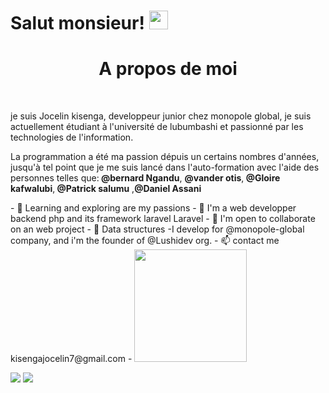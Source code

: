 # Salut monsieur! <img src="https://raw.githubusercontent.com/MartinHeinz/MartinHeinz/master/wave.gif" width="30px">
<h1 align="center"> A propos de moi </h1><br>
  <p>je suis Jocelin kisenga, developpeur junior chez monopole global, je suis actuellement étudiant  à l'université de lubumbashi et passionné par les technologies de l'information.</p> <p>La programmation a été ma passion dépuis un certains nombres d'années, jusqu'à tel point que je me suis lancé dans l'auto-formation avec l'aide des personnes telles que:<strong> @bernard Ngandu</strong>, <strong>@vander otis</strong>,<strong> @Gloire kafwalubi</strong>,<strong> @Patrick salumu</strong> ,<strong>@Daniel Assani</strong></p>
- 👀 Learning and exploring are my passions
- 🌱 I'm a web developper backend php and its framework laravel Laravel
- 💞️ I'm open to collaborate on an web project
- 🌱 Data structures
-I develop for @monopole-global company, and i'm the founder of
@Lushidev org.
- 📫 contact me kisengajocelin7@gmail.com
- 
<img height="180em" src="https://github-readme-stats.vercel.app/api?username=jocelinkisenga&show_icons=true&hide_border=true&&count_private=true&include_all_commits=true" /><!--<img align="center" src="https://github-readme-stats.vercel.app/api/top-langs/?username=jocelinkisenga&show_icons=true&hide_border=true" /> -->


 
![](https://img.shields.io/badge/<PHP>-<LARAVEL>-informational?style=flat&logo=<LOGO_NAME>&logoColor=white&color=2bbc8a)   ![](https://img.shields.io/badge/<PYTHON>-<DESKTOP>-informational?style=flat&logo=<LOGO_NAME>&logoColor=white&color=2bbc8a)
